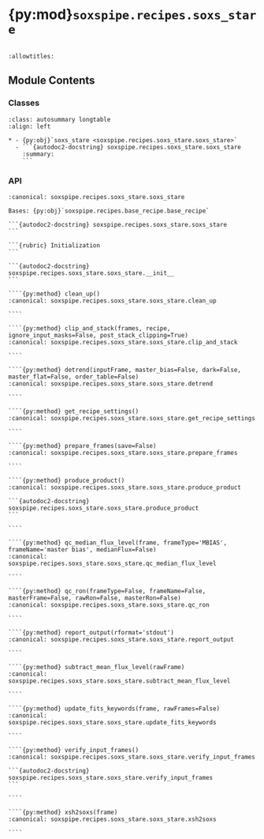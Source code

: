 # {py:mod}`soxspipe.recipes.soxs_stare`

```{py:module} soxspipe.recipes.soxs_stare
```

```{autodoc2-docstring} soxspipe.recipes.soxs_stare
:allowtitles:
```

## Module Contents

### Classes

````{list-table}
:class: autosummary longtable
:align: left

* - {py:obj}`soxs_stare <soxspipe.recipes.soxs_stare.soxs_stare>`
  - ```{autodoc2-docstring} soxspipe.recipes.soxs_stare.soxs_stare
    :summary:
    ```
````

### API

`````{py:class} soxs_stare(log, settings=False, inputFrames=[], verbose=False, overwrite=False)
:canonical: soxspipe.recipes.soxs_stare.soxs_stare

Bases: {py:obj}`soxspipe.recipes.base_recipe.base_recipe`

```{autodoc2-docstring} soxspipe.recipes.soxs_stare.soxs_stare
```

```{rubric} Initialization
```

```{autodoc2-docstring} soxspipe.recipes.soxs_stare.soxs_stare.__init__
```

````{py:method} clean_up()
:canonical: soxspipe.recipes.soxs_stare.soxs_stare.clean_up

````

````{py:method} clip_and_stack(frames, recipe, ignore_input_masks=False, post_stack_clipping=True)
:canonical: soxspipe.recipes.soxs_stare.soxs_stare.clip_and_stack

````

````{py:method} detrend(inputFrame, master_bias=False, dark=False, master_flat=False, order_table=False)
:canonical: soxspipe.recipes.soxs_stare.soxs_stare.detrend

````

````{py:method} get_recipe_settings()
:canonical: soxspipe.recipes.soxs_stare.soxs_stare.get_recipe_settings

````

````{py:method} prepare_frames(save=False)
:canonical: soxspipe.recipes.soxs_stare.soxs_stare.prepare_frames

````

````{py:method} produce_product()
:canonical: soxspipe.recipes.soxs_stare.soxs_stare.produce_product

```{autodoc2-docstring} soxspipe.recipes.soxs_stare.soxs_stare.produce_product
```

````

````{py:method} qc_median_flux_level(frame, frameType='MBIAS', frameName='master bias', medianFlux=False)
:canonical: soxspipe.recipes.soxs_stare.soxs_stare.qc_median_flux_level

````

````{py:method} qc_ron(frameType=False, frameName=False, masterFrame=False, rawRon=False, masterRon=False)
:canonical: soxspipe.recipes.soxs_stare.soxs_stare.qc_ron

````

````{py:method} report_output(rformat='stdout')
:canonical: soxspipe.recipes.soxs_stare.soxs_stare.report_output

````

````{py:method} subtract_mean_flux_level(rawFrame)
:canonical: soxspipe.recipes.soxs_stare.soxs_stare.subtract_mean_flux_level

````

````{py:method} update_fits_keywords(frame, rawFrames=False)
:canonical: soxspipe.recipes.soxs_stare.soxs_stare.update_fits_keywords

````

````{py:method} verify_input_frames()
:canonical: soxspipe.recipes.soxs_stare.soxs_stare.verify_input_frames

```{autodoc2-docstring} soxspipe.recipes.soxs_stare.soxs_stare.verify_input_frames
```

````

````{py:method} xsh2soxs(frame)
:canonical: soxspipe.recipes.soxs_stare.soxs_stare.xsh2soxs

````

`````
